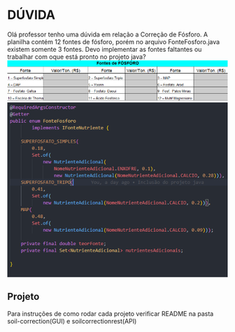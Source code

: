 # DÚVIDA

Olá professor tenho uma dúvida em relação a Correção de Fósforo.
A planilha contém 12 fontes de fósforo, porém no arquivo FonteFosforo.java existem somente 3 fontes.
Devo implementar as fontes faltantes ou trabalhar com oque está pronto no projeto java?
![Duvida1](./pics/FontesFosforo.PNG)
![Duvida2](./pics/fontesJava.PNG)

## Projeto

Para instruções de como rodar cada projeto verificar README na pasta soil-correction(GUI) e soilcorrectionrest(API)
